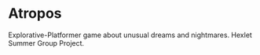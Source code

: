 # Atropos
Explorative-Platformer game about unusual dreams and nightmares. Hexlet Summer Group Project.
